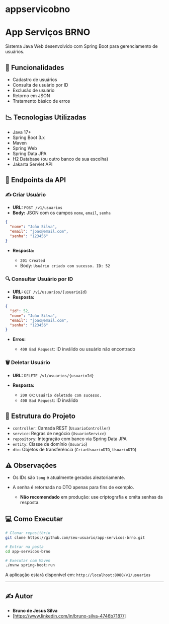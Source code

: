 # appservicobno

# App Serviços BRNO

Sistema Java Web desenvolvido com Spring Boot para gerenciamento de usuários.

## 🚀 Funcionalidades

* Cadastro de usuários
* Consulta de usuário por ID
* Exclusão de usuário
* Retorno em JSON
* Tratamento básico de erros

## 📉 Tecnologias Utilizadas

* Java 17+
* Spring Boot 3.x
* Maven
* Spring Web
* Spring Data JPA
* H2 Database (ou outro banco de sua escolha)
* Jakarta Servlet API

## 🔧 Endpoints da API

### ✍️ Criar Usuário

* **URL:** `POST /v1/usuarios`
* **Body:** JSON com os campos `nome`, `email`, `senha`

```json
{
  "nome": "João Silva",
  "email": "joao@email.com",
  "senha": "123456"
}
```

* **Resposta:**

  * `201 Created`
  * Body: `Usuário criado com sucesso. ID: 52`

### 🔍 Consultar Usuário por ID

* **URL:** `GET /v1/usuarios/{usuarioId}`
* **Resposta:**

```json
{
  "id": 52,
  "nome": "João Silva",
  "email": "joao@email.com",
  "senha": "123456"
}
```

* **Erros:**

  * `400 Bad Request`: ID inválido ou usuário não encontrado

### 🗑️ Deletar Usuário

* **URL:** `DELETE /v1/usuarios/{usuarioId}`
* **Resposta:**

  * `200 OK`: `Usuário deletado com sucesso.`
  * `400 Bad Request`: ID inválido

## 📁 Estrutura do Projeto

* `controller`: Camada REST (`UsuarioController`)
* `service`: Regras de negócio (`UsuarioService`)
* `repository`: Integração com banco via Spring Data JPA
* `entity`: Classe de domínio (`Usuario`)
* `dto`: Objetos de transferência (`CriarUsuarioDTO`, `UsuarioDTO`)

## ⚠️ Observações

* Os IDs são `long` e atualmente gerados aleatoriamente.
* A senha é retornada no DTO apenas para fins de exemplo.

  * **Não recomendado** em produção: use criptografia e omita senhas da resposta.

## 💻 Como Executar

```bash
# Clonar repositório
git clone https://github.com/seu-usuario/app-servicos-brno.git

# Entrar na pasta
cd app-servicos-brno

# Executar com Maven
./mvnw spring-boot:run
```

A aplicação estará disponível em:
`http://localhost:8080/v1/usuarios`

---

## ✍️ Autor

* **Bruno de Jesus Silva**
* \[https://www.linkedin.com/in/bruno-silva-4746b7187/]
